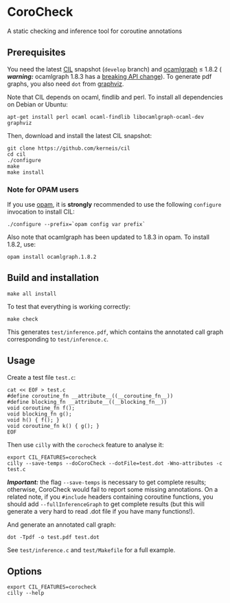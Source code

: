 # CoroCheck

A static checking and inference tool for coroutine annotations

## Prerequisites

You need the latest [CIL](http://ocaml.org/) snapshot (`develop` branch) and
[ocamlgraph](http://ocamlgraph.lri.fr/) ≤ 1.8.2 ( ***warning:*** ocamlgraph 1.8.3 has a
[breaking API change](https://github.com/backtracking/ocamlgraph/issues/3)).
To generate pdf graphs, you also need `dot` from
[graphviz](http://www.graphviz.org/).

Note that CIL depends on ocaml, findlib and perl.
To install all dependencies on Debian or Ubuntu:
```
apt-get install perl ocaml ocaml-findlib libocamlgraph-ocaml-dev graphviz
```

Then, download and install the latest CIL snapshot:
```
git clone https://github.com/kerneis/cil
cd cil
./configure
make
make install
```

### Note for OPAM users

If you use [opam](http://opam.ocamlpro.com/), it is **strongly**
recommended to use the following `configure` invocation to install CIL:

```
./configure --prefix=`opam config var prefix`
```

Also note that ocamlgraph has been updated to 1.8.3 in opam. To install 1.8.2,
use:

```
opam install ocamlgraph.1.8.2
```

## Build and installation

```
make all install
```

To test that everything is working correctly:
```
make check
```
This generates `test/inference.pdf`, which contains the annotated call graph
corresponding to `test/inference.c`.

## Usage

Create a test file `test.c`:
```
cat << EOF > test.c
#define coroutine_fn __attribute__((__coroutine_fn__))
#define blocking_fn __attribute__((__blocking_fn__))
void coroutine_fn f();
void blocking_fn g();
void h() { f(); }
void coroutine_fn k() { g(); }
EOF
```

Then use `cilly` with the `corocheck` feature to analyse it:
```
export CIL_FEATURES=corocheck
cilly --save-temps --doCoroCheck --dotFile=test.dot -Wno-attributes -c test.c
```

***Important:*** the flag `--save-temps` is necessary to get complete results;
otherwise, CoroCheck would fail to report some missing annotations. On a related
note, if you `#include` headers containing coroutine functions, you should add
`--fullInferenceGraph` to get complete results (but this will generate a very
hard to read .dot file if you have many functions!).

And generate an annotated call graph:
```
dot -Tpdf -o test.pdf test.dot
```
See `test/inference.c` and `test/Makefile` for a full example.

## Options

```
export CIL_FEATURES=corocheck
cilly --help
```
